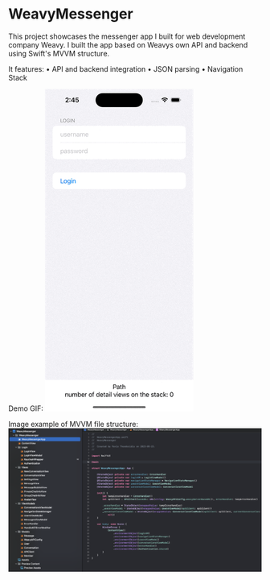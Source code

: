 # WeavyMessenger

This project showcases the messenger app I built for web development company Weavy.
I built the app based on Weavys own API and backend using Swift's MVVM structure.

It features:
• API and backend integration
• JSON parsing
• Navigation Stack


Demo GIF:
![Demo GIF](weavy_demo.gif)

Image example of MVVM file structure:
![Example image of project's MVVM structure](Weavy_MVVM.png)


